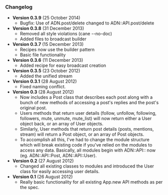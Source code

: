 ### Changelog

* **Version 0.3.9** (25 October 2014)
  * Bugfix: Use of ADN.post/delete changed to ADN::API.post/delete
* **Version 0.3.8** (31 December 2013)
  * Removed all style violations (cane --no-doc)
  * Added files to broadcast builder
* **Version 0.3.7** (15 December 2013)
  * Recipes now use the builder pattern
  * Basic file functionality
* **Version 0.3.6** (11 December 2013)
  * Added recipe for easy broadcast creation
* **Version 0.3.5** (23 October 2012)
  * Added the unified stream
* **Version 0.3.1** (28 August 2012)
  * Fixed naming conflict.
* **Version 0.3** (28 August 2012)
  * Now includes a Post class that describes each post along with a bunch of new methods of accessing a post's replies and the post's original post.
  * Users methods that return user details (follow, unfollow, following, followers, mute, unmute, mute_list) will now return either a User object back, or an array of User objects.
  * Similarly, User methods that return post details (posts, mentions, stream) will return a Post object, or an array of Post objects.
  * To accomplish all this, I've had to change the module structure which will break existing code if you've relied on the modules to access any data. Basically, all modules begin with ADN::API:: now (eg. ADN::API::Post, ADN::API::User).
* **Version 0.2** (27 August 2012)
  * Changed all existing classes to modules and introduced the User class for easily accessing user details.
* **Version 0.1** (26 August 2012)
  * Really basic functionality for all existing App.new API methods as per the spec.
